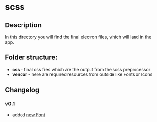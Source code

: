 # scss
## Description
In this directory you will find the final electron files, which will land in the app.
## Folder structure:
  - **css** - final css files which are the output from the scss preprocessor
  - **vendor** - here are required resources from outside like Fonts or Icons

## Changelog
### v0.1
  - added [new Font](vendor/README.md#v01)
